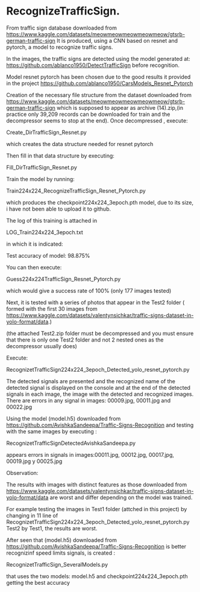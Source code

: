 # RecognizeTrafficSign.

From traffic sign database downloaded from https://www.kaggle.com/datasets/meowmeowmeowmeowmeow/gtsrb-german-traffic-sign
It is produced, using a CNN based on resnet and pytorch, a model to recognize traffic signs.

In the images, the traffic signs are detected using the model generated at: https://github.com/ablanco1950/DetectTrafficSign before recognition.

Model resnet pytorch has been chosen due to the good results it provided in the project https://github.com/ablanco1950/CarsModels_Resnet_Pytorch

Creation of the necessary file structure from the dataset downloaded from https://www.kaggle.com/datasets/meowmeowmeowmeowmeow/gtsrb-german-traffic-sign which is supposed to appear as archive (14).zip,(in practice only 39,209 records can be downloaded for train and the decompressor seems to stop at the end). Once decompressed , execute:

Create_DirTrafficSign_Resnet.py

which creates the data structure needed for resnet pytorch

Then fill in that data structure by executing:

Fill_DirTrafficSign_Resnet.py

Train the model by running:

Train224x224_RecognizeTrafficSign_Resnet_Pytorch.py

which produces the checkpoint224x224_3epoch.pth model, due to its size, i have not been able to upload it to github.

The log of this training is attached in

 LOG_Train224x224_3epoch.txt

in which it is indicated:

Test accuracy of model: 98.875%

You can then execute:

Guess224x224TrafficSign_Resnet_Pytorch.py

which would give a success rate of 100% (only 177 images tested)

Next, it is tested with a series of photos that appear in the Test2 folder ( formed with the first 30 images from https://www.kaggle.com/datasets/valentynsichkar/traffic-signs-dataset-in-yolo-format/data.)

 (the attached Test2.zip folder must be decompressed and you must ensure that there is only one Test2 folder and not 2 nested ones as the decompressor usually does)

Execute:

RecognizetTrafficSign224x224_3epoch_Detected_yolo_resnet_pytorch.py

The detected signals are presented and the recognized name of the detected signal is displayed on the console and at the end of the detected signals in each image, the image with the detected and recognized images.
There are errors in any signal in images: 00009.jpg, 00011.jpg and 00022.jpg

Using the model (model.h5) downloaded from https://github.com/AvishkaSandeepa/Traffic-Signs-Recognition and testing with the same images by executing :

RecognizetTrafficSignDetectedAvishkaSandeepa.py

appears errors in signals in images:00011.jpg, 00012.jpg, 00017.jpg, 00019.jpg y 00025.jpg

Observation:

The results with images with distinct features as those downloaded from https://www.kaggle.com/datasets/valentynsichkar/traffic-signs-dataset-in-yolo-format/data are  worst and differ depending on the model was trained.

For example testing the images in Test1 folder (attched in this project) by changing in  11 line of RecognizetTrafficSign224x224_3epoch_Detected_yolo_resnet_pytorch.py Test2 by Test1, the results are worst.

After seen that  (model.h5) downloaded from https://github.com/AvishkaSandeepa/Traffic-Signs-Recognition is better recognizinf speed limits   signals, is created :

RecognizetTrafficSign_SeveralModels.py 

that uses the two models: model.h5 and checkpoint224x224_3epoch.pth getting the best accuracy


